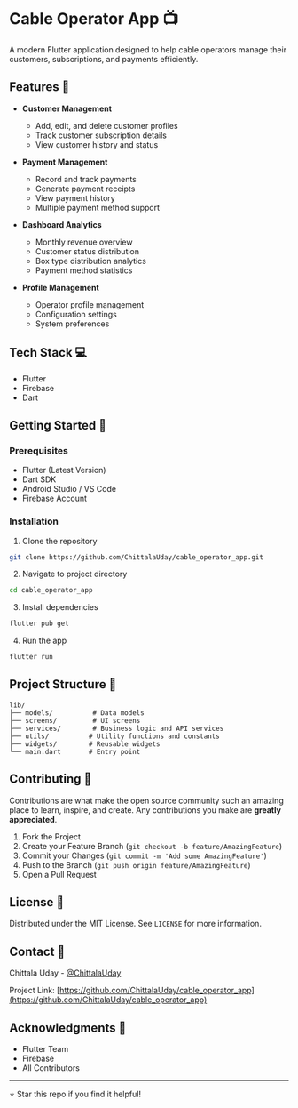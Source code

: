 # Cable Operator App 📺

A modern Flutter application designed to help cable operators manage their customers, subscriptions, and payments efficiently.

## Features 🚀

- **Customer Management**
  - Add, edit, and delete customer profiles
  - Track customer subscription details
  - View customer history and status

- **Payment Management**
  - Record and track payments
  - Generate payment receipts
  - View payment history
  - Multiple payment method support

- **Dashboard Analytics**
  - Monthly revenue overview
  - Customer status distribution
  - Box type distribution analytics
  - Payment method statistics

- **Profile Management**
  - Operator profile management
  - Configuration settings
  - System preferences

## Tech Stack 💻

- Flutter
- Firebase
- Dart

## Getting Started 🎯

### Prerequisites

- Flutter (Latest Version)
- Dart SDK
- Android Studio / VS Code
- Firebase Account

### Installation

1. Clone the repository
```bash
git clone https://github.com/ChittalaUday/cable_operator_app.git
```

2. Navigate to project directory
```bash
cd cable_operator_app
```

3. Install dependencies
```bash
flutter pub get
```

4. Run the app
```bash
flutter run
```

## Project Structure 📁

```
lib/
├── models/          # Data models
├── screens/         # UI screens
├── services/        # Business logic and API services
├── utils/          # Utility functions and constants
├── widgets/        # Reusable widgets
└── main.dart       # Entry point
```

## Contributing 🤝

Contributions are what make the open source community such an amazing place to learn, inspire, and create. Any contributions you make are **greatly appreciated**.

1. Fork the Project
2. Create your Feature Branch (`git checkout -b feature/AmazingFeature`)
3. Commit your Changes (`git commit -m 'Add some AmazingFeature'`)
4. Push to the Branch (`git push origin feature/AmazingFeature`)
5. Open a Pull Request

## License 📝

Distributed under the MIT License. See `LICENSE` for more information.

## Contact 📧

Chittala Uday - [@ChittalaUday](https://github.com/ChittalaUday)

Project Link: [https://github.com/ChittalaUday/cable_operator_app](https://github.com/ChittalaUday/cable_operator_app)

## Acknowledgments 🙏

- Flutter Team
- Firebase
- All Contributors

---
⭐️ Star this repo if you find it helpful!
